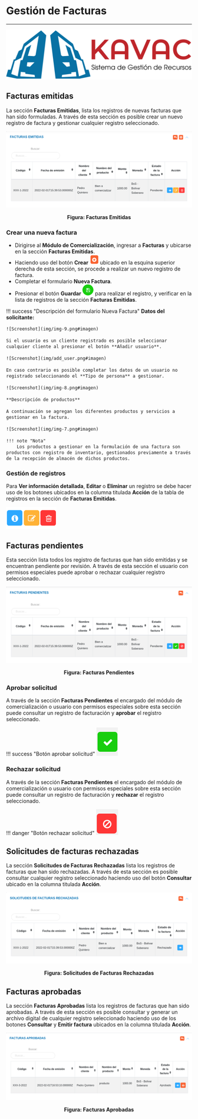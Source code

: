 # Gestión de Facturas
*************************

![Screenshot](img/logokavac.png#imagen)


## Facturas emitidas

La sección **Facturas Emitidas**, lista los registros de nuevas facturas que han sido formuladas. A través de esta sección es posible crear un nuevo registro de factura y gestionar cualquier registro seleccionado.

![Screenshot](img/img1032.png#imagen)<div style="text-align: center;font-weight: bold">Figura: Facturas Emitidas</div>

### Crear una nueva factura

-   Dirigirse al **Módulo de Comercialización**, ingresar a **Facturas** y ubicarse en la sección **Facturas Emitidas**. 
-   Haciendo uso del botón **Crear** ![Screenshot](img/create.png#imagen) ubicado en la esquina superior derecha de esta sección, se procede a realizar un nuevo registro de factura. 
-   Completar el formulario **Nueva Factura**. 
-   Presionar el botón **Guardar** ![Screenshot](img/save.png#imagen) para realizar el registro, y verificar en la lista de registros de la sección **Facturas Emitidas**.

!!! success "Descripción del formulario Nueva Factura"
    **Datos del solicitante:**

    ![Screenshot](img/img-9.png#imagen)

    Si el usuario es un cliente registrado es posible seleccionar cualquier cliente al presionar el botón **Añadir usuario**.

    ![Screenshot](img/add_user.png#imagen)

    En caso contrario es posible completar los datos de un usuario no registrado seleccionando el **Tipo de persona** a gestionar.

    ![Screenshot](img/img-8.png#imagen)

    **Descripción de productos**

    A continuación se agregan los diferentes productos y servicios a gestionar en la factura. 

    ![Screenshot](img/img-7.png#imagen)

    !!! note "Nota"
        Los productos a gestionar en la formulación de una factura son productos con registro de inventario, gestionados previamente a través de la recepción de almacén de dichos productos.



### Gestión de registros

Para **Ver información detallada**, **Editar** o **Eliminar** un registro se debe hacer uso de los botones ubicados en la columna titulada **Acción** de la tabla de registros en la sección de **Facturas Emitidas**.

![Screenshot](img/manage.png#imagen)

## Facturas pendientes

Esta sección lista todos los registro de facturas que han sido emitidas y se encuentran pendiente por revisión.  A través de esta sección el usuario con permisos especiales puede aprobar o rechazar cualquier registro seleccionado. 

![Screenshot](img/img1033.png#imagen)<div style="text-align: center;font-weight: bold">Figura: Facturas Pendientes</div>

### Aprobar solicitud

A través de la sección **Facturas Pendientes** el encargado del módulo de comercialización o usuario con permisos especiales sobre esta sección puede consultar un registro de facturación y **aprobar** el registro seleccionado.

!!! success "Botón aprobar solicitud"
    ![Screenshot](img/approve.png#imagen)

### Rechazar solicitud

A través de la sección **Facturas Pendientes** el encargado del módulo de comercialización o usuario con permisos especiales sobre esta sección puede consultar un registro de facturación y **rechazar** el registro seleccionado.

!!! danger "Botón rechazar solicitud"
    ![Screenshot](img/deny.png#imagen)

## Solicitudes de facturas rechazadas

La sección **Solicitudes de Facturas Rechazadas** lista los registros de facturas que han sido rechazadas.  A través de esta sección es posible consultar cualquier registro seleccionado haciendo uso del botón **Consultar** ubicado en la columna titulada **Acción**.  

![Screenshot](img/img1034.png#imagen)<div style="text-align: center;font-weight: bold">Figura: Solicitudes de Facturas Rechazadas</div>

## Facturas aprobadas

La sección **Facturas Aprobadas** lista los registros de facturas que han sido aprobadas.  A través de esta sección es posible consultar y generar un archivo digital de cualquier registro seleccionado haciendo uso de los botones **Consultar** y **Emitir factura** ubicados en la columna titulada **Acción**. 

![Screenshot](img/img1821.png#imagen)<div style="text-align: center;font-weight: bold">Figura: Facturas Aprobadas</div>




